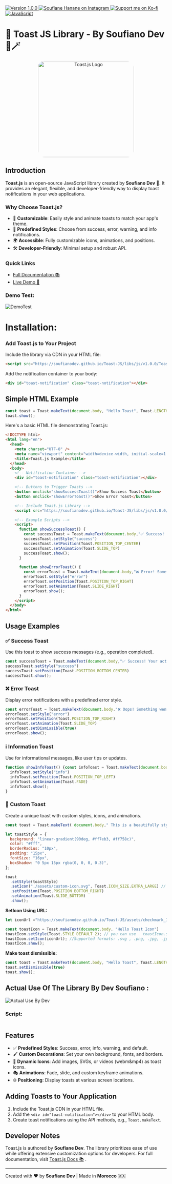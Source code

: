 <div  >
  <a href="https://soufianodev.github.io/Toast-JS/docs/docs_v1.0.0/docs.html" target="_blank">
    <img src="https://img.shields.io/badge/version-1.0.0-blue" alt="Version 1.0.0">
  </a>
  <a href="https://www.instagram.com/soufiane_hanane1" target="_blank">
    <img src="https://img.shields.io/badge/soufiane__hanane__1-gray?logo=instagram&labelColor=%23FF0069" alt="Soufiane Hanane on Instagram">
  </a>
  <a href="https://ko-fi.com/T6T819SFP2" target="_blank">
    <img src="https://img.shields.io/badge/Support_me_on_Ko--fi-gray?logo=kofi&logoColor=%23fff&logoSize=amg&labelColor=%23FF6433" alt="Support me on Ko-fi">
  </a>
  <a href="https://www.javascript.com" target="_blank">
    <img src="https://img.shields.io/badge/_javascript-gray?style=flat&logo=javascript" alt="JavaScript">
  </a>
</div>



<h1 class="title"><strong>🍞 Toast JS Library  - By Soufiano Dev 🎩🪄</strong></h1>

<div align="center">
  <img src="https://soufianodev.github.io/Toast-JS/assets/Toast-JS_Logo.png" alt="Toast.js Logo" style="max-width: 300px; height: 300px; border-radius: 20px; object-fit: cover;">
</div>



## Introduction

**Toast.js** is an open-source JavaScript library created by **Soufiano Dev** 🎉. It provides an elegant, flexible, and developer-friendly way to display toast notifications in your web applications.

### Why Choose Toast.js?

- 🚀 **Customizable**: Easily style and animate toasts to match your app's theme.
- 🎨 **Predefined Styles**: Choose from success, error, warning, and info notifications.
- 🌍 **Accessible**: Fully customizable icons, animations, and positions.
- 🛠️ **Developer-Friendly**: Minimal setup and robust API.

### Quick Links

- <a href="https://soufianodev.github.io/Toast-JS/docs/docs_v1.0.0/docs.html" target="_blank">Full Documentation 📚</a>
- <a href="https://soufianodev.github.io/Toast-JS/" target="_blank">Live Demo 🔗</a>

### **Demo Test:**

![DemoTest](https://soufianodev.github.io/Toast-JS/assets/Demo_Test.gif)



# Installation:

### Add Toast.js to Your Project

Include the library via CDN in your HTML file:

```html
<script src="https://soufianodev.github.io/Toast-JS/libs/js/v1.0.0/Toast.js"></script>
```

Add the notification container to your body:

```html
<div id="toast-notification" class="toast-notification"></div>
```

## Simple HTML Example

```javascript
const toast = Toast.makeText(document.body, "Hello Toast", Toast.LENGTH_SHORT)
toast.show();
```

Here's a basic HTML file demonstrating Toast.js:

```html
<!DOCTYPE html>
<html lang="en">
  <head>
    <meta charset="UTF-8" />
    <meta name="viewport" content="width=device-width, initial-scale=1.0" />
    <title>Toast.js Example</title>
  </head>
  <body>
    <!-- Notification Container -->
    <div id="toast-notification" class="toast-notification"></div>

    <!-- Buttons to Trigger Toasts -->
    <button onclick="showSuccessToast()">Show Success Toast</button>
    <button onclick="showErrorToast()">Show Error Toast</button>

    <!-- Include Toast.js Library -->
    <script src="https://soufianodev.github.io/Toast-JS/libs/js/v1.0.0/Toast.js"></script>

    <!-- Example Scripts -->
    <script>
      function showSuccessToast() {
        const successToast = Toast.makeText(document.body,"✅ Success! Operation completed.",Toast.LENGTH_SHORT)
        successToast.setStyle("success")
        successToast.setPosition(Toast.POSITION_TOP_CENTER)
        successToast.setAnimation(Toast.SLIDE_TOP)
        successToast.show();
      }

      function showErrorToast() {
        const errorToast = Toast.makeText(document.body,"❌ Error! Something went wrong.",Toast.LENGTH_LONG)
        errorToast.setStyle("error")
        errorToast.setPosition(Toast.POSITION_TOP_RIGHT)
        errorToast.setAnimation(Toast.SLIDE_RIGHT)
        errorToast.show();
      }
    </script>
  </body>
</html>
```

## Usage Examples

### ✅ Success Toast

Use this toast to show success messages (e.g., operation completed).

```javascript
const successToast = Toast.makeText(document.body,"✅ Success! Your action was completed successfully.",Toast.LENGTH_SHORT);
successToast.setStyle("success")
successToast.setPosition(Toast.POSITION_BOTTOM_CENTER)
successToast.show();
```

### ❌ Error Toast

Display error notifications with a predefined error style.

```javascript
const errorToast = Toast.makeText(document.body,"❌ Oops! Something went wrong. Please try again later.",Toast.LENGTH_LONG);
errorToast.setStyle("error")
errorToast.setPosition(Toast.POSITION_TOP_RIGHT)
errorToast.setAnimation(Toast.SLIDE_TOP)
errorToast.setDismissible(true)
errorToast.show();
```


### ℹ️ Information Toast

Use for informational messages, like user tips or updates.

```javascript
function showInfoToast() {const infoToast = Toast.makeText(document.body,"ℹ️ Here's an important update for you!",Toast.LENGTH_SHORT);
  infoToast.setStyle("info")
  infoToast.setPosition(Toast.POSITION_TOP_LEFT)
  infoToast.setAnimation(Toast.FADE)
  infoToast.show();
}
```

### 🎨 Custom Toast

Create a unique toast with custom styles, icons, and animations.

```javascript
const toast = Toast.makeText( document.body," This is a beautifully styled custom toast!", Toast.LENGTH_LONG);

let toastStyle = {
  background: "linear-gradient(90deg, #ff7eb3, #ff758c)",
  color: "#fff",
  borderRadius: "10px",
  padding: "15px",
  fontSize: "16px",
  boxShadow: "0 5px 15px rgba(0, 0, 0, 0.3)",
};

toast
  .setStyle(toastStyle)
  .setIcon("./assets/custom-icon.svg", Toast.ICON_SIZE.EXTRA_LARGE) // You Can Add An Image Using Link
  .setPosition(Toast.POSITION_BOTTOM_RIGHT)
  .setAnimation(Toast.SLIDE_BOTTOM)
  .show();
```

**SetIcon Using URL:**

```javascript
let iconUrl ="https://soufianodev.github.io/Toast-JS/assets/checkmark_150x150.webm";

const toastIcon = Toast.makeText(document.body, "Hello Toast Icon")
toastIcon.setStyle(Toast.STYLE_DEFAULT_2); // you can use   toastIcon.setStyle("defult_1")
toastIcon.setIcon(iconUrl); //Supported formats: .svg , .png, .jpg, .jpeg, .webm, .mp4.
toastIcon.show();
```

**Make toast dismissible:**

```javascript
const toast = Toast.makeText(document.body, "Hello Toast", Toast.LENGTH_SHORT)
toast.setDismissible(true)
toast.show();
```

## **Actual Use Of The Library By Dev Soufiano :**

  <img src="/assets/Real_Use_By_Dev.gif" alt="Actual Use By Dev" ></img>


### **Script:**

<div style="display: flex; justify-content: center;">
  <img src="assets/Script_From_Translate_js.png" alt="">
</div>




## Features

- ✅ **Predefined Styles**: Success, error, info, warning, and default.
- 🖌️ **Custom Decorations**: Set your own background, fonts, and borders.
- 🎥 **Dynamic Icons**: Add images, SVGs, or videos (webm&mp4) as toast icons.
- 🎭 **Animations**: Fade, slide, and custom keyframe animations.
- 🌐 **Positioning**: Display toasts at various screen locations.

## Adding Toasts to Your Application

1. Include the Toast.js CDN in your HTML file.
2. Add the `<div id="toast-notification"></div>` to your HTML body.
3. Create toast notifications using the API methods, e.g., `Toast.makeText`.

## Developer Notes

Toast.js is authored by **Soufiane Dev**. The library prioritizes ease of use while offering extensive customization options for developers. For full documentation, visit <a href="https://soufianodev.github.io/Toast-JS/docs/docs_v1.0.0/docs.html">Toast.js Docs 📚</a> .

---

Created with ❤️ by **Soufiane Dev** | Made in **Morocco** 🇲🇦


